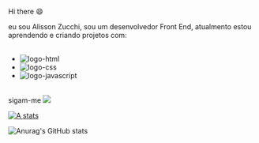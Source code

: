 Hi there 😄

eu sou Alisson Zucchi, sou um desenvolvedor Front End, atualmento estou aprendendo e criando projetos com:
<br>
<br>
- <img src= "https://img.shields.io/badge/HTML-239120?style=for-the-badge&logo=html5&logoColor=white" alt="logo-html"/>
- <img src= "https://img.shields.io/badge/CSS-239120?&style=for-the-badge&logo=css3&logoColor=white" alt="logo-css"/>
- <img src = "https://img.shields.io/badge/JavaScript-323330?style=for-the-badge&logo=javascript&logoColor=F7DF1E" alt ="logo-javascript"/>
<br>
  sigam-me
  <a href="https://www.linkedin.com/in/alisson-zucchi-7124b918a/"><img src="https://img.shields.io/badge/LinkedIn-0077B5?style=for-the-badge&logo=linkedin&logoColor=white"/>
  
[![A stats](https://github-readme-stats.vercel.app/api?username=Zucchi100)](https://github.com/anuraghazra/github-readme-stats)

![Anurag's GitHub stats](https://github-readme-stats.vercel.app/api?username=zucchi100&show_icons=true&theme=radical)
